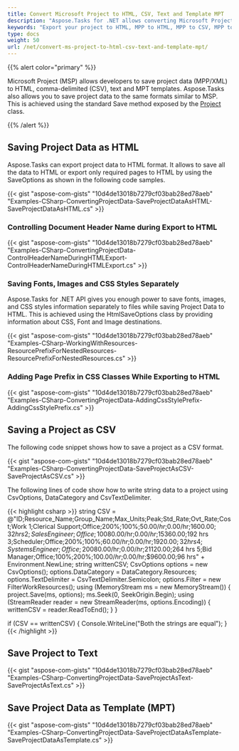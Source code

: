 ```yaml
---
title: Convert Microsoft Project to HTML, CSV, Text and Template MPT
description: "Aspose.Tasks for .NET allows converting Microsoft Project (MPP) to HTML, CSV, Text and Template MPT format."
keywords: "Export your project to HTML, MPP to HTML, MPP to CSV, MPP to Text, MPP to MPT, Convert MPP to Text, Convert Microsoft Project to HTML, Convert MPP to MPT, convert MPP to CSV, Save Project Data as MPT Template, Aspose.Tasks, C#"
type: docs
weight: 50
url: /net/convert-ms-project-to-html-csv-text-and-template-mpt/
---
```


{{% alert color="primary" %}}

Microsoft Project (MSP) allows developers to save project data (MPP/XML) to HTML, comma-delimited (CSV), text and MPT templates. Aspose.Tasks also allows you to save project data to the same formats similar to MSP. This is achieved using the standard Save method exposed by the [Project](https://apireference.aspose.com/tasks/net/aspose.tasks/project/) class.

{{% /alert %}}

## **Saving Project Data as HTML**
Aspose.Tasks can export project data to HTML format. It allows to save all the data to HTML or export only required pages to HTML by using the SaveOptions as shown in the following code samples.

{{< gist "aspose-com-gists" "10d4de13018b7279cf03bab28ed78aeb" "Examples-CSharp-ConvertingProjectData-SaveProjectDataAsHTML-SaveProjectDataAsHTML.cs" >}}

### **Controlling Document Header Name during Export to HTML**

{{< gist "aspose-com-gists" "10d4de13018b7279cf03bab28ed78aeb" "Examples-CSharp-ConvertingProjectData-ControlHeaderNameDuringHTMLExport-ControlHeaderNameDuringHTMLExport.cs" >}}

### **Saving Fonts, Images and CSS Styles Separately**
Aspose.Tasks for .NET API gives you enough power to save fonts, images, and CSS styles information separately to files while saving Project Data to HTML. This is achieved using the HtmlSaveOptions class by providing information about CSS, Font and Image destinations. 

{{< gist "aspose-com-gists" "10d4de13018b7279cf03bab28ed78aeb" "Examples-CSharp-WorkingWithResources-ResourcePrefixForNestedResources-ResourcePrefixForNestedResources.cs" >}}

### **Adding Page Prefix in CSS Classes While Exporting to HTML**

{{< gist "aspose-com-gists" "10d4de13018b7279cf03bab28ed78aeb" "Examples-CSharp-ConvertingProjectData-AddingCssStylePrefix-AddingCssStylePrefix.cs" >}}

## **Saving a Project as CSV**
The following code snippet shows how to save a project as a CSV format.

{{< gist "aspose-com-gists" "10d4de13018b7279cf03bab28ed78aeb" "Examples-CSharp-ConvertingProjectData-SaveProjectAsCSV-SaveProjectAsCSV.cs" >}}

The following lines of code show how to write string data to a project using CsvOptions, DataCategory and CsvTextDelimiter.

{{< highlight csharp >}}
string CSV = @"ID;Resource_Name;Group_Name;Max_Units;Peak;Std_Rate;Ovt_Rate;Cost;Work
1;Clerical Support;Office;200%;100%;$50.00/hr;$0.00/hr;$1600.00;32 hrs
2;Sales Engineer;Office;100%;200%;$80.00/hr;$0.00/hr;$15360.00;192 hrs
3;Scheduler;Office;200%;100%;$60.00/hr;$0.00/hr;$1920.00;32 hrs
4;Systems Engineer;Office;200%;200%;$80.00/hr;$0.00/hr;$21120.00;264 hrs
5;Bid Manager;Office;100%;200%;$100.00/hr;$0.00/hr;$9600.00;96 hrs" + Environment.NewLine;
string writtenCSV;
CsvOptions options = new CsvOptions();
options.DataCategory = DataCategory.Resources;
options.TextDelimiter = CsvTextDelimiter.Semicolon;
options.Filter = new FilterWorkResources();
using (MemoryStream ms = new MemoryStream())
{
    project.Save(ms, options);
    ms.Seek(0, SeekOrigin.Begin);
    using (StreamReader reader = new StreamReader(ms, options.Encoding))
    {
        writtenCSV = reader.ReadToEnd();
    }
}

if (CSV == writtenCSV)
{
    Console.WriteLine("Both the strings are equal");
}
{{< /highlight >}}

## **Save Project to Text**

{{< gist "aspose-com-gists" "10d4de13018b7279cf03bab28ed78aeb" "Examples-CSharp-ConvertingProjectData-SaveProjectAsText-SaveProjectAsText.cs" >}}

## **Save Project Data as Template (MPT)**

{{< gist "aspose-com-gists" "10d4de13018b7279cf03bab28ed78aeb" "Examples-CSharp-ConvertingProjectData-SaveProjectDataAsTemplate-SaveProjectDataAsTemplate.cs" >}}
